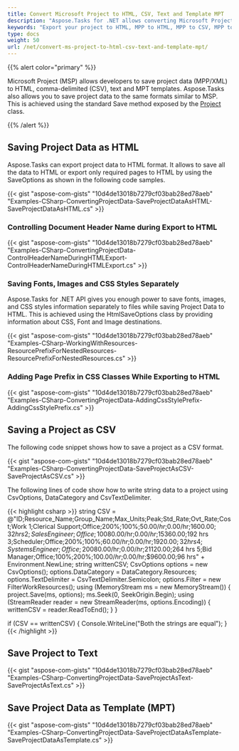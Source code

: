 ```yaml
---
title: Convert Microsoft Project to HTML, CSV, Text and Template MPT
description: "Aspose.Tasks for .NET allows converting Microsoft Project (MPP) to HTML, CSV, Text and Template MPT format."
keywords: "Export your project to HTML, MPP to HTML, MPP to CSV, MPP to Text, MPP to MPT, Convert MPP to Text, Convert Microsoft Project to HTML, Convert MPP to MPT, convert MPP to CSV, Save Project Data as MPT Template, Aspose.Tasks, C#"
type: docs
weight: 50
url: /net/convert-ms-project-to-html-csv-text-and-template-mpt/
---
```


{{% alert color="primary" %}}

Microsoft Project (MSP) allows developers to save project data (MPP/XML) to HTML, comma-delimited (CSV), text and MPT templates. Aspose.Tasks also allows you to save project data to the same formats similar to MSP. This is achieved using the standard Save method exposed by the [Project](https://apireference.aspose.com/tasks/net/aspose.tasks/project/) class.

{{% /alert %}}

## **Saving Project Data as HTML**
Aspose.Tasks can export project data to HTML format. It allows to save all the data to HTML or export only required pages to HTML by using the SaveOptions as shown in the following code samples.

{{< gist "aspose-com-gists" "10d4de13018b7279cf03bab28ed78aeb" "Examples-CSharp-ConvertingProjectData-SaveProjectDataAsHTML-SaveProjectDataAsHTML.cs" >}}

### **Controlling Document Header Name during Export to HTML**

{{< gist "aspose-com-gists" "10d4de13018b7279cf03bab28ed78aeb" "Examples-CSharp-ConvertingProjectData-ControlHeaderNameDuringHTMLExport-ControlHeaderNameDuringHTMLExport.cs" >}}

### **Saving Fonts, Images and CSS Styles Separately**
Aspose.Tasks for .NET API gives you enough power to save fonts, images, and CSS styles information separately to files while saving Project Data to HTML. This is achieved using the HtmlSaveOptions class by providing information about CSS, Font and Image destinations. 

{{< gist "aspose-com-gists" "10d4de13018b7279cf03bab28ed78aeb" "Examples-CSharp-WorkingWithResources-ResourcePrefixForNestedResources-ResourcePrefixForNestedResources.cs" >}}

### **Adding Page Prefix in CSS Classes While Exporting to HTML**

{{< gist "aspose-com-gists" "10d4de13018b7279cf03bab28ed78aeb" "Examples-CSharp-ConvertingProjectData-AddingCssStylePrefix-AddingCssStylePrefix.cs" >}}

## **Saving a Project as CSV**
The following code snippet shows how to save a project as a CSV format.

{{< gist "aspose-com-gists" "10d4de13018b7279cf03bab28ed78aeb" "Examples-CSharp-ConvertingProjectData-SaveProjectAsCSV-SaveProjectAsCSV.cs" >}}

The following lines of code show how to write string data to a project using CsvOptions, DataCategory and CsvTextDelimiter.

{{< highlight csharp >}}
string CSV = @"ID;Resource_Name;Group_Name;Max_Units;Peak;Std_Rate;Ovt_Rate;Cost;Work
1;Clerical Support;Office;200%;100%;$50.00/hr;$0.00/hr;$1600.00;32 hrs
2;Sales Engineer;Office;100%;200%;$80.00/hr;$0.00/hr;$15360.00;192 hrs
3;Scheduler;Office;200%;100%;$60.00/hr;$0.00/hr;$1920.00;32 hrs
4;Systems Engineer;Office;200%;200%;$80.00/hr;$0.00/hr;$21120.00;264 hrs
5;Bid Manager;Office;100%;200%;$100.00/hr;$0.00/hr;$9600.00;96 hrs" + Environment.NewLine;
string writtenCSV;
CsvOptions options = new CsvOptions();
options.DataCategory = DataCategory.Resources;
options.TextDelimiter = CsvTextDelimiter.Semicolon;
options.Filter = new FilterWorkResources();
using (MemoryStream ms = new MemoryStream())
{
    project.Save(ms, options);
    ms.Seek(0, SeekOrigin.Begin);
    using (StreamReader reader = new StreamReader(ms, options.Encoding))
    {
        writtenCSV = reader.ReadToEnd();
    }
}

if (CSV == writtenCSV)
{
    Console.WriteLine("Both the strings are equal");
}
{{< /highlight >}}

## **Save Project to Text**

{{< gist "aspose-com-gists" "10d4de13018b7279cf03bab28ed78aeb" "Examples-CSharp-ConvertingProjectData-SaveProjectAsText-SaveProjectAsText.cs" >}}

## **Save Project Data as Template (MPT)**

{{< gist "aspose-com-gists" "10d4de13018b7279cf03bab28ed78aeb" "Examples-CSharp-ConvertingProjectData-SaveProjectDataAsTemplate-SaveProjectDataAsTemplate.cs" >}}
